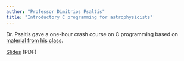 ```yaml
---
author: "Professor Dimitrios Psaltis"
title: "Introductory C programming for astrophysicists"
---
```


Dr. Psaltis gave a one-hour crash course on C programming based on [material from his class](http://u.arizona.edu/~dpsaltis/Phys305/text.html).

[Slides](/downloads/2018-19/introductory-c/IntroToC.pdf) (PDF)

